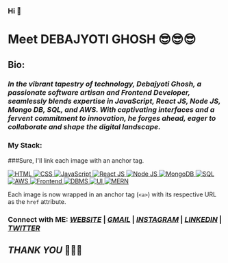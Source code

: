 ### Hi 👋
# Meet DEBAJYOTI GHOSH 😎😎😎

## Bio:
### *In the vibrant tapestry of technology, Debajyoti Ghosh, a passionate software artisan and Frontend Developer, seamlessly blends expertise in JavaScript, React JS, Node JS, Mongo DB, SQL, and AWS. With captivating interfaces and a fervent commitment to innovation, he forges ahead, eager to collaborate and shape the digital landscape.*            

### My Stack:

###Sure, I'll link each image with an anchor tag.


<a href="https://www.w3schools.com/html/">
  <img src="https://rd3ps1doua.execute-api.us-east-1.amazonaws.com/dev/ft/profile/streetcred/github/tag/HTML" alt="HTML">
</a>

<a href="https://rd3ps1doua.execute-api.us-east-1.amazonaws.com/dev/ft/profile/streetcred/github/tag/CSS">
  <img src="https://rd3ps1doua.execute-api.us-east-1.amazonaws.com/dev/ft/profile/streetcred/github/tag/CSS" alt="CSS">
</a>

<a href="https://rd3ps1doua.execute-api.us-east-1.amazonaws.com/dev/ft/profile/streetcred/github/tag/JAVASCRIPT">
  <img src="https://rd3ps1doua.execute-api.us-east-1.amazonaws.com/dev/ft/profile/streetcred/github/tag/JAVASCRIPT" alt="JavaScript">
</a>

<a href="https://rd3ps1doua.execute-api.us-east-1.amazonaws.com/dev/ft/profile/streetcred/github/tag/REACT%20JS">
  <img src="https://rd3ps1doua.execute-api.us-east-1.amazonaws.com/dev/ft/profile/streetcred/github/tag/REACT%20JS" alt="React JS">
</a>

<a href="https://rd3ps1doua.execute-api.us-east-1.amazonaws.com/dev/ft/profile/streetcred/github/tag/NODE%20JS">
  <img src="https://rd3ps1doua.execute-api.us-east-1.amazonaws.com/dev/ft/profile/streetcred/github/tag/NODE%20JS" alt="Node JS">
</a>

<a href="https://rd3ps1doua.execute-api.us-east-1.amazonaws.com/dev/ft/profile/streetcred/github/tag/MongoDB">
  <img src="https://rd3ps1doua.execute-api.us-east-1.amazonaws.com/dev/ft/profile/streetcred/github/tag/MongoDB" alt="MongoDB">
</a>

<a href="https://rd3ps1doua.execute-api.us-east-1.amazonaws.com/dev/ft/profile/streetcred/github/tag/SQL">
  <img src="https://rd3ps1doua.execute-api.us-east-1.amazonaws.com/dev/ft/profile/streetcred/github/tag/SQL" alt="SQL">
</a>

<a href="https://rd3ps1doua.execute-api.us-east-1.amazonaws.com/dev/ft/profile/streetcred/github/tag/AWS">
  <img src="https://rd3ps1doua.execute-api.us-east-1.amazonaws.com/dev/ft/profile/streetcred/github/tag/AWS" alt="AWS">
</a>

<a href="https://rd3ps1doua.execute-api.us-east-1.amazonaws.com/dev/ft/profile/streetcred/github/tag/Frontend">
  <img src="https://rd3ps1doua.execute-api.us-east-1.amazonaws.com/dev/ft/profile/streetcred/github/tag/Frontend" alt="Frontend">
</a>

<a href="https://rd3ps1doua.execute-api.us-east-1.amazonaws.com/dev/ft/profile/streetcred/github/tag/DBMS">
  <img src="https://rd3ps1doua.execute-api.us-east-1.amazonaws.com/dev/ft/profile/streetcred/github/tag/DBMS" alt="DBMS">
</a>

<a href="https://rd3ps1doua.execute-api.us-east-1.amazonaws.com/dev/ft/profile/streetcred/github/tag/UI">
  <img src="https://rd3ps1doua.execute-api.us-east-1.amazonaws.com/dev/ft/profile/streetcred/github/tag/UI" alt="UI">
</a>

<a href="https://rd3ps1doua.execute-api.us-east-1.amazonaws.com/dev/ft/profile/streetcred/github/tag/MERN">
  <img src="https://rd3ps1doua.execute-api.us-east-1.amazonaws.com/dev/ft/profile/streetcred/github/tag/MERN" alt="MERN">
</a>


Each image is now wrapped in an anchor tag (`<a>`) with its respective URL as the `href` attribute.


### Connect with ME:    *<a href="https://convolexa-2503.web.app/">WEBSITE</a>* | *<a href="mailto:debajyotighosh200017@gmail.com">GMAIL</a>* | *<a href="https://www.instagram.com/dgr__debajyoti/?next=https%3A%2F%2Fwww.instagram.com%2Faccounts%2Fedit%2F%3F__coig_login%3D1">INSTAGRAM</a>* | *<a href="https://www.linkedin.com/in/dgryzer/">LINKEDIN</a>* | *<a href="https://twitter.com/DgRyzer">TWITTER</a>*

## *THANK YOU* 🤪🤪🤪
